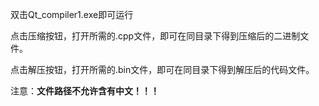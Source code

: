 双击Qt_compiler1.exe即可运行

点击压缩按钮，打开所需的.cpp文件，即可在同目录下得到压缩后的二进制文件。

点击解压按钮，打开所需的.bin文件，即可在同目录下得到解压后的代码文件。

注意：**文件路径不允许含有中文！！！**
